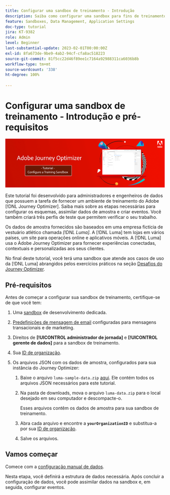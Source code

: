 ```yaml
---
title: Configurar uma sandbox de treinamento - Introdução
description: Saiba como configurar uma sandbox para fins de treinamento. Siga as etapas necessárias para configurar os esquemas, assimilar dados de amostra e criar eventos.
feature: Sandboxes, Data Management, Application Settings
doc-type: tutorial
jira: KT-9382
role: Admin
level: Beginner
last-substantial-update: 2023-02-01T00:00:00Z
exl-id: 8fa673de-9be9-4ab2-94cf-cfa8ac518223
source-git-commit: 81f5cc22d46f89ee1c7164a92988311ca6036b8b
workflow-type: tm+mt
source-wordcount: '338'
ht-degree: 100%

---
```


# Configurar uma sandbox de treinamento - Introdução e pré-requisitos

![Tutorial de banner - Configurar uma sandbox de treinamento](./assets/ajo-banner-configure-training-sandbox.png)

Este tutorial foi desenvolvido para administradores e engenheiros de dados que possuem a tarefa de fornecer um ambiente de treinamento do Adobe [!DNL Journey Optimizer]. Saiba mais sobre as etapas necessárias para configurar os esquemas, assimilar dados de amostra e criar eventos. Você também criará três perfis de teste que permitem verificar o seu trabalho.

Os dados de amostra fornecidos são baseados em uma empresa fictícia de vestuário atlético chamada _[!DNL Luma]_. A [!DNL Luma] tem lojas em vários países, um site para operações online e aplicativos móveis. A [!DNL Luma] usa o Adobe Journey Optimizer para fornecer experiências conectadas, contextuais e personalizadas aos seus clientes.

No final deste tutorial, você terá uma sandbox que atende aos casos de uso da [!DNL Luma] abrangidos pelos exercícios práticos na seção [Desafios do Journey Optimizer](/help/challenges/introduction-and-prerequisites.md).

## Pré-requisitos

Antes de começar a configurar sua sandbox de treinamento, certifique-se de que você tem:

1. Uma [sandbox](https://experienceleague.adobe.com/docs/journey-optimizer-learn/tutorials/access-control/create-and-manage-sandboxes.html?lang=pt-br) de desenvolvimento dedicada.

1. [Predefinições de mensagem de email](https://experienceleague.adobe.com/docs/journey-optimizer-learn/tutorials/configuration/channel-configuration/set-up-email-channel.html?lang=pt-BR) configuradas para mensagens transacionais e de marketing.

1. Direitos de **[!UICONTROL administrador de jornada]** e **[!UICONTROL gerente de dados]** para a sandbox de treinamento.

1. Sua [ID de organização](https://experienceleague.adobe.com/docs/core-services/interface/administration/organizations.html?lang=pt-BR).

1. Os arquivos JSON com os dados de amostra, configurados para sua instância do Journey Optimizer:

   1. Baixe o arquivo `luma-sample-data.zip` [aqui](/help/tutorial-configure-a-training-sandbox/assets/luma-data/luma-sample-data.zip). Ele contém todos os arquivos JSON necessários para este tutorial.

   1. Na pasta de downloads, mova o arquivo `luma-data.zip` para o local desejado em seu computador e descompacte-o.

      Esses arquivos contêm os dados de amostra para sua sandbox de treinamento.

   1. Abra cada arquivo e encontre a **`yourOrganizationID`** e substitua-a por sua [ID de organização](https://experienceleague.adobe.com/docs/core-services/interface/administration/organizations.html?lang=pt-BR).

   1. Salve os arquivos.

## Vamos começar

Comece com a [configuração manual de dados](/help/tutorial-configure-a-training-sandbox/manual-data-set-up.md).

Nesta etapa, você definirá a estrutura de dados necessária. Após concluir a configuração de dados, você pode assimilar dados na sandbox e, em seguida, configurar eventos.
